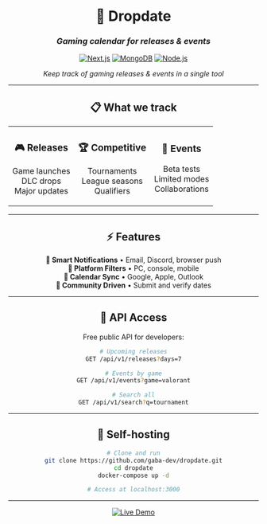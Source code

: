 <div align="center">
 
# 📅 Dropdate

### *Gaming calendar for releases & events*
 
[![Next.js](https://img.shields.io/badge/Next.js-7e22ce?style=for-the-badge&logo=next.js&logoColor=white)](https://nextjs.org)
[![MongoDB](https://img.shields.io/badge/MongoDB-0d9488?style=for-the-badge&logo=mongodb&logoColor=white)](https://mongodb.com)
[![Node.js](https://img.shields.io/badge/Node.js-a8a29e?style=for-the-badge&logo=node.js&logoColor=white)](https://nodejs.org)

*Keep track of gaming releases & events in a single tool*

---

## 📋 What we track

<table>
<tr>
<td align="center">

### 🎮 Releases
Game launches  
DLC drops  
Major updates

</td>
<td align="center">

### 🏆 Competitive
Tournaments  
League seasons  
Qualifiers

</td>
<td align="center">

### 🎉 Events
Beta tests  
Limited modes  
Collaborations

</td>
</tr>
</table>

---

## ⚡ Features

**🔔 Smart Notifications** • Email, Discord, browser push  
**📱 Platform Filters** • PC, console, mobile  
**📆 Calendar Sync** • Google, Apple, Outlook  
**👥 Community Driven** • Submit and verify dates  

---

## 🔌 API Access

Free public API for developers:

```bash
# Upcoming releases
GET /api/v1/releases?days=7

# Events by game
GET /api/v1/events?game=valorant

# Search all
GET /api/v1/search?q=tournament
```

---

## 🚀 Self-hosting

```bash
# Clone and run
git clone https://github.com/gaba-dev/dropdate.git
cd dropdate
docker-compose up -d

# Access at localhost:3000
```

---

[![Live Demo](https://img.shields.io/badge/Live_Demo-7e22ce?style=for-the-badge&logo=calendar&logoColor=white)](https://dropdate.net)

</div>
